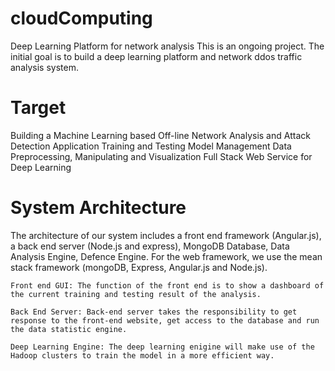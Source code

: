 
# cloudComputing
Deep Learning Platform for network analysis
This is an ongoing project. The initial goal is to build a deep learning platform and network ddos traffic analysis system.

# Target
Building a Machine Learning based Off-line Network Analysis and Attack Detection Application
Training and Testing Model Management
Data Preprocessing, Manipulating and Visualization
Full Stack Web Service for Deep Learning

# System Architecture
The architecture of our system includes a front end framework (Angular.js), a back end server (Node.js and express), MongoDB Database, Data Analysis Engine, Defence Engine. For the web framework, we use the mean stack framework (mongoDB, Express, Angular.js and Node.js).
    
    Front end GUI: The function of the front end is to show a dashboard of the current training and testing result of the analysis.
    
    Back End Server: Back-end server takes the responsibility to get response to the front-end website, get access to the database and run the data statistic engine.

    Deep Learning Engine: The deep learning enigine will make use of the Hadoop clusters to train the model in a more efficient way.
